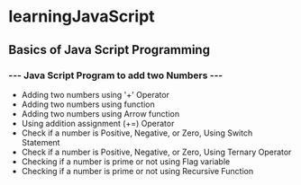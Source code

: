 # learningJavaScript
## Basics of Java Script Programming 
### --- Java Script Program to add two Numbers ---

 - Adding two numbers using '+' Operator
 - Adding two numbers using function
 - Adding two numbers using Arrow function
 - Using addition assignment (+=) Operator
 - Check if a number is Positive, Negative, or Zero, Using Switch Statement
 - Check if a number is Positive, Negative, or Zero, Using Ternary Operator
 - Checking if a number is prime or not using Flag variable
 - Checking if a number is prime or not using Recursive Function